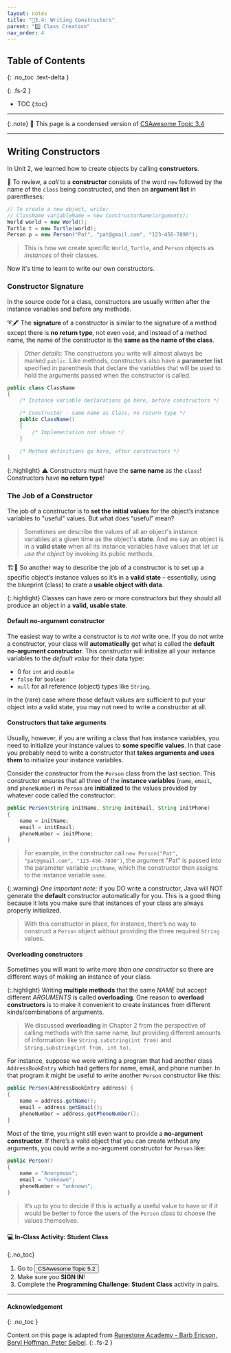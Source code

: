 ```yaml
---
layout: notes
title: "📓3.4: Writing Constructors" 
parent: "3️⃣ Class Creation"
nav_order: 4
---
```


## Table of Contents
{: .no_toc .text-delta }

{: .fs-2 }
- TOC
{:toc}

---

{:.note}
📖 This page is a condensed version of [CSAwesome Topic 3.4](https://runestone.academy/ns/books/published/csawesome2/topic-3-4-constructors.html) 

---

## Writing Constructors

In Unit 2, we learned how to create objects by calling **constructors**. 

<div class="imp" markdown="block">
    
📣 To review, a _call_ to a **constructor** consists of the word ``new`` followed by the
name of the `class` being constructed, and then an **argument list** in parentheses:

```java
// To create a new object, write:
// ClassName variableName = new ConstructorName(arguments);
World world = new World();
Turtle t = new Turtle(world);
Person p = new Person("Pat", "pat@gmail.com", "123-456-7890");
```
> This is how we create specific ``World``, ``Turtle``, and ``Person``
objects as _instances_ of their classes.

</div>

Now it's time to learn to write our own constructors.

### Constructor Signature

In the source code for a class, constructors are usually written after the
instance variables and before any methods.

➰🖋️ The **signature** of a constructor is similar to the signature of a method except
there is **no return type**, not even ``void``, and instead of a method name, the
name of the constructor is the **same as the name of the class**. 
> _Other details:_ The constructors you write will almost always be marked ``public``. Like methods, constructors also have a **parameter list** specified in parenthesis that declare the variables that will be used to hold the arguments passed when the constructor is called.

```java
public class ClassName
{
    /* Instance variable declarations go here, before constructors */

    /* Constructor - same name as Class, no return type */
    public ClassName()
    {
        /* Implementation not shown */
    }

    /* Method definitions go here, after constructors */
}
```

{:.highlight}
⚠️ Constructors must have the **same name** as the `class`! Constructors have **no return type**!

### The Job of a Constructor

The job of a constructor is to **set the initial values** for the object’s instance
variables to "useful" values. But what does “useful” mean? 
> Sometimes we describe the values of all an object's instance variables at a given time as the object's **state**. And we say an object is in a **valid state** when all its instance variables have values that _let us use the object_ by invoking its public methods.

🏗️🧱 So another way to describe the job of a constructor is to set up a specific object’s instance values so it’s in a **valid state** – essentially, using the blueprint (class) to crate a **usable object with data**. 

{:.highlight}
Classes can have zero or more constructors but they should all produce an object
in a **valid, usable state**.

#### Default no-argument constructor
The easiest way to write a constructor is to *not* write one. If you do not
write a constructor, your class will **automatically** get what is called the
**default no-argument constructor**. This constructor will initialize all your
instance variables to the _default value_ for their data type: 
* 0 for ``int`` and ``double``
* ``false`` for ``boolean``
* ``null`` for all reference (object) types like `String`.

In the (rare) case where those default values are sufficient to put your object into a valid state, you may not need to write a constructor at all.

#### Constructors that take arguments

Usually, however, if you are writing a class that has instance variables, you
need to initialize your instance values to **some specific values**. In that case you
probably need to write a constructor that **takes arguments and uses them** to
initialize your instance variables.

Consider the constructor from the ``Person`` class from the last section. This constructor ensures that all three of the **instance variables** (``name``, ``email``, and ``phoneNumber``) in ``Person`` are **initialized** to the values provided by whatever code called the constructor:

```java
public Person(String initName, String initEmail, String initPhone)
{
    name = initName;
    email = initEmail;
    phoneNumber = initPhone;
}
```
> For example, in the constructor call ``new Person("Pat", "pat@gmail.com", "123-456-7890")``, the argument "Pat" is passed into the parameter variable ``initName``, which the constructor then assigns to the instance variable ``name``.  

{:.warning}
_One important note:_ if you DO write a constructor, Java will NOT generate the **default** constructor automatically for you. This is a good thing because it lets you make sure that instances of your class are always properly initialized. 

> With this constructor in place, for instance, there’s no way to construct a ``Person`` object without providing the three required ``String`` values.

#### Overloading constructors

Sometimes you will want to write _more than one constructor_ so there are
different ways of making an instance of your class. 

{:.highlight}
Writing **multiple methods** that the same _NAME_ but accept different _ARGUMENTS_ is called **overloading**. One reason to **overload constructors** is to make it convenient to create instances from different kinds/combinations of arguments. 

> We discussed **overloading** in Chapter 2 from the perspective of calling methods with the same name, but providing different amounts of information: like `String.substring(int from)` and `String.substring(int from, int to)`.

For instance, suppose we were writing a program that had another class
``AddressBookEntry`` which had getters for name, email, and phone number. In
that program it might be useful to write another ``Person`` constructor like
this:

```java
public Person(AddressBookEntry address) {
{
    name = address.getName();
    email = address.getEmail();
    phoneNumber = address.getPhoneNumber();
}
```

Most of the time, you might still even want to provide a **no-argument constructor**. If
there’s a valid object that you can create without any arguments, you could
write a no-argument constructor for ``Person`` like:

```java
public Person()
{
    name = "Anonymous";
    email = "unknown";
    phoneNumber = "unknown";
}
```
> It’s up to you to decide if this is actually a useful value to have or if it would be better to force the users of the ``Person`` class to choose the values themselves.

#### 💻 In-Class Activity: Student Class
{:.no_toc}


<div class="task" markdown="block">

1. Go to <a href="https://runestone.academy/ns/books/published/csawesome/Unit5-Writing-Classes/topic-5-2-writing-constructors.html?mode=browsing"><button type="button" name="button" class="btn">CSAwesome Topic 5.2</button></a> 
2. Make sure you **SIGN IN**!
3. Complete the **Programming Challenge: Student Class** activity in pairs.

</div>

<!--

## Constructors

A **constructor** is a special method used to initialize new objects. It sets the starting state of an object’s attributes when it is created.

---

## Key Features

- **Same name as the class**
- **No return type** (not even `void`)
- Can take parameters to set initial values
- Called automatically when `new` is used

---

## Example

```java
public class Dog {
    private String name;
    private int age;

    // Constructor
    public Dog(String dogName, int dogAge) {
        name = dogName;
        age = dogAge;
    }
}
````

Usage:

```java
Dog myDog = new Dog("Buddy", 3);
```

---

## Default Constructors

* If you do not write any constructor, Java provides a **default constructor** with no parameters.
* If you write **any** constructor, Java does **not** create the default one automatically.

Example of default constructor:

```java
public class Dog {
    private String name;
    private int age;

    // Default constructor
    public Dog() {
        name = "Unknown";
        age = 0;
    }
}
```

---

## Multiple Constructors

A class can have multiple constructors with different parameter lists (**constructor overloading**).

```java
public class Dog {
    private String name;
    private int age;

    public Dog() {
        name = "Unknown";
        age = 0;
    }

    public Dog(String dogName) {
        name = dogName;
        age = 0;
    }

    public Dog(String dogName, int dogAge) {
        name = dogName;
        age = dogAge;
    }
}
```

---

## Summary

* Constructors set the **initial state** of an object.
* They have the **same name** as the class and no return type.
* Overloading allows multiple ways to create an object.

---

## AP Practice

<details>
<summary><strong>Question</strong></summary>

What happens if you write a constructor that takes parameters but do not include a no-argument constructor?

* A. Java creates a no-argument constructor automatically.
* B. You cannot create objects without passing arguments. ✅
* C. The class will not compile.
* D. The default constructor will still be available.

</details>
-->

---

#### Acknowledgement
{: .no_toc }

Content on this page is adapted from [Runestone Academy - Barb Ericson, Beryl Hoffman, Peter Seibel](https://runestone.academy/ns/books/published/csawesome2/csawesome2.html).
{: .fs-2 }
